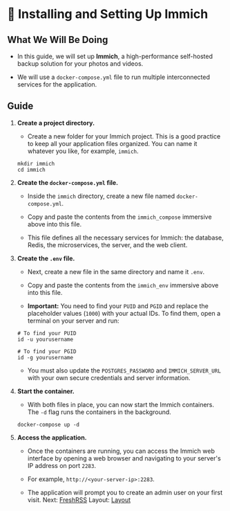 # 📸 Installing and Setting Up Immich

## What We Will Be Doing

* In this guide, we will set up **Immich**, a high-performance self-hosted backup solution for your photos and videos.

* We will use a `docker-compose.yml` file to run multiple interconnected services for the application.

## Guide

1. **Create a project directory.**

   * Create a new folder for your Immich project. This is a good practice to keep all your application files organized. You can name it whatever you like, for example, `immich`.

   ```
   mkdir immich
   cd immich
   ```

2. **Create the `docker-compose.yml` file.**

   * Inside the `immich` directory, create a new file named `docker-compose.yml`.

   * Copy and paste the contents from the `immich_compose` immersive above into this file.

   * This file defines all the necessary services for Immich: the database, Redis, the microservices, the server, and the web client.

3. **Create the `.env` file.**

   * Next, create a new file in the same directory and name it `.env`.

   * Copy and paste the contents from the `immich_env` immersive above into this file.

   * **Important:** You need to find your `PUID` and `PGID` and replace the placeholder values (`1000`) with your actual IDs. To find them, open a terminal on your server and run:

   ```
   # To find your PUID
   id -u yourusername

   # To find your PGID
   id -g yourusername
   ```

   * You must also update the `POSTGRES_PASSWORD` and `IMMICH_SERVER_URL` with your own secure credentials and server information.

4. **Start the container.**

   * With both files in place, you can now start the Immich containers. The `-d` flag runs the containers in the background.

   ```
   docker-compose up -d
   ```

5. **Access the application.**

   * Once the containers are running, you can access the Immich web interface by opening a web browser and navigating to your server's IP address on port `2283`.

   * For example, `http://<your-server-ip>:2283`.

   * The application will prompt you to create an admin user on your first visit.
Next: [FreshRSS](../FreshRSS)
Layout: [Layout](../layout)
